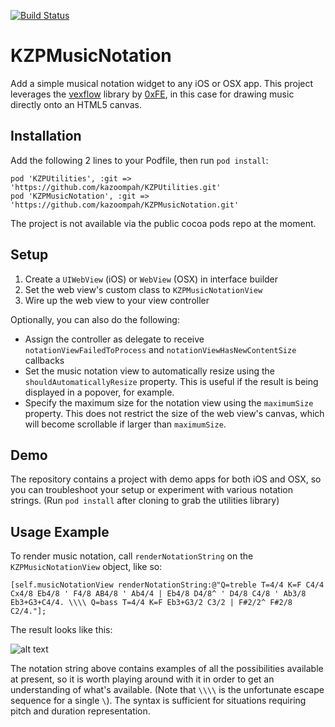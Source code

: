 [![Build Status](https://travis-ci.org/kazoompah/KZPMusicNotation.svg?branch=master)](https://travis-ci.org/kazoompah/KZPMusicNotation)

KZPMusicNotation 
============

Add a simple musical notation widget to any iOS or OSX app. This project leverages the [vexflow](http://www.vexflow.com/) library by [0xFE](http://0xfe.blogspot.com.au/), in this case for drawing music directly onto an HTML5 canvas.

Installation
------------

Add the following 2 lines to your Podfile, then run `pod install`:

	pod 'KZPUtilities', :git => 'https://github.com/kazoompah/KZPUtilities.git'
	pod 'KZPMusicNotation', :git => 'https://github.com/kazoompah/KZPMusicNotation.git'	

The project is not available via the public cocoa pods repo at the moment.

Setup 
------

1. Create a `UIWebView` (iOS) or `WebView` (OSX) in interface builder
2. Set the web view's custom class to `KZPMusicNotationView`
3. Wire up the web view to your view controller

Optionally, you can also do the following:

- Assign the controller as delegate to receive `notationViewFailedToProcess` and `notationViewHasNewContentSize` callbacks
- Set the music notation view to automatically resize using the `shouldAutomaticallyResize` property. This is useful if the result is being displayed in a popover, for example.
- Specify the maximum size for the notation view using the `maximumSize` property. This does not restrict the size of the  web view's canvas, which will become scrollable if larger than `maximumSize`.

Demo
----

The repository contains a project with demo apps for both iOS and OSX, so you can troubleshoot your setup or experiment with various notation strings. (Run `pod install` after cloning to grab the utilities library)

Usage Example
--------------

To render music notation, call `renderNotationString` on the `KZPMusicNotationView` object, like so:

	[self.musicNotationView renderNotationString:@"Q=treble T=4/4 K=F C4/4 Cx4/8 Eb4/8 ' F4/8 AB4/8 ' Ab4/4 | Eb4/8 D4/8^ ' D4/8 C4/8 ' Ab3/8 Eb3+G3+C4/4. \\\\ Q=bass T=4/4 K=F Eb3+G3/2 C3/2 | F#2/2^ F#2/8 C2/4."];
	
The result looks like this:	
	
![alt text](https://github.com/kazoompah/KZPMusicNotation/blob/master/example.png "Example output")	
	
The notation string above contains examples of all the possibilities available at present, so it is worth playing around with it in order to get an understanding of what's available. (Note that `\\\\` is the unfortunate escape sequence for a single `\`). The syntax is sufficient for situations requiring pitch and duration representation.


